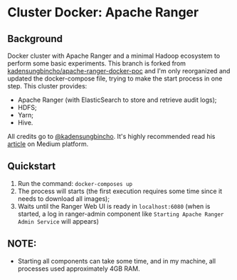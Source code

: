 # Cluster Docker: Apache Ranger


## Background

Docker cluster with Apache Ranger and a minimal Hadoop ecosystem to perform some basic experiments. This branch is forked from [kadensungbincho/apache-ranger-docker-poc](https://github.com/kadensungbincho/apache-ranger-docker-poc) and I'm only reorganized and updated the docker-compose file, trying to make the start process in one step. This cluster provides:

- Apache Ranger (with ElasticSearch to store and retrieve audit logs);
- HDFS;
- Yarn;
- Hive.


All credits go to [@kadensungbincho](https://github.com/kadensungbincho). It's highly recommended read his [article](https://kadencho.medium.com/hands-on-apache-ranger-docker-poc-with-hadoop-hdfs-hive-presto-814344a03a17) on Medium platform.

## Quickstart

1. Run the command: `docker-composes up`
2. The process will starts (the first execution requires some time since it needs to download all images);
3. Waits until the Ranger Web UI is ready in `localhost:6080` (when is started, a log in ranger-admin component like `Starting Apache Ranger Admin Service` will appears)

## NOTE:

 - Starting all components can take some time, and in my machine, all processes used approximately 4GB RAM.
